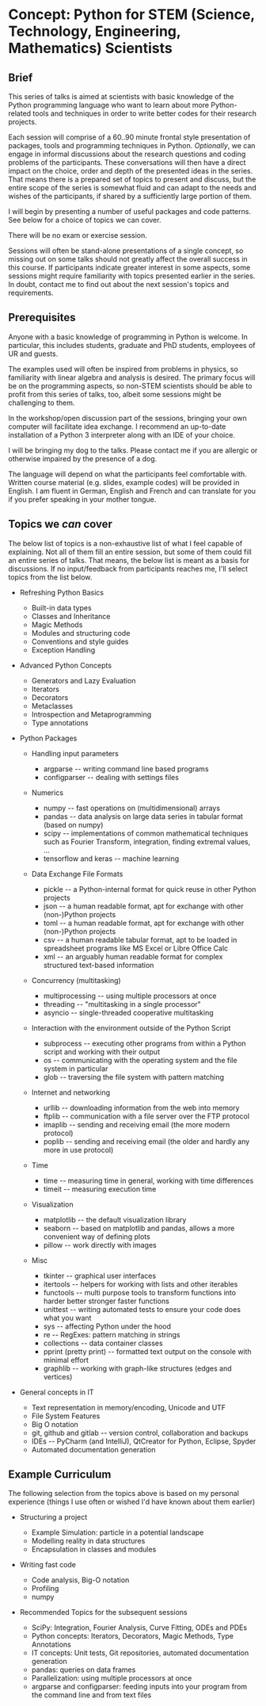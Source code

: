 # Concept: Python for STEM (Science, Technology, Engineering, Mathematics) Scientists
## Brief
This series of talks is aimed at scientists with basic knowledge of the Python programming language who want to learn about more Python-related tools and techniques in order to write better codes for their research projects.

Each session will comprise of a 60..90 minute frontal style presentation of packages, tools and programming techniques in Python. _Optionally_, we can engage in informal discussions about the research questions and coding problems of the participants. These conversations will then have a direct impact on the choice, order and depth of the presented ideas in the series. That means there is a prepared set of topics to present and discuss, but the entire scope of the series is somewhat fluid and can adapt to the needs and wishes of the participants, if shared by a sufficiently large portion of them.

I will begin by presenting a number of useful packages and code patterns. See below for a choice of topics we can cover.

There will be no exam or exercise session.

Sessions will often be stand-alone presentations of a single concept, so missing out on some talks should not greatly affect the overall success in this course. If participants indicate greater interest in some aspects, some sessions might require familiarity with topics presented earlier in the series. In doubt, contact me to find out about the next session's topics and requirements.


## Prerequisites
Anyone with a basic knowledge of programming in Python is welcome. In particular, this includes students, graduate and PhD students, employees of UR and guests.

The examples used will often be inspired from problems in physics, so familiarity with linear algebra and analysis is desired. The primary focus will be on the programming aspects, so non-STEM scientists should be able to profit from this series of talks, too, albeit some sessions might be challenging to them.

In the workshop/open discussion part of the sessions, bringing your own computer will facilitate idea exchange. I recommend an up-to-date installation of a Python 3 interpreter along with an IDE of your choice.

I will be bringing my dog to the talks. Please contact me if you are allergic or otherwise impaired by the presence of a dog.

The language will depend on what the participants feel comfortable with. Written course material (e.g. slides, example codes) will be provided in English.
I am fluent in German, English and French and can translate for you if you prefer speaking in your mother tongue.


## Topics we *can* cover
The below list of topics is a non-exhaustive list of what I feel capable of explaining. Not all of them fill an entire session, but some of them could fill an entire series of talks. That means, the below list is meant as a basis for discussions. If no input/feedback from participants reaches me, I'll select topics from the list below.

* Refreshing Python Basics
    + Built-in data types
    + Classes and Inheritance
    + Magic Methods
    + Modules and structuring code
    + Conventions and style guides
    + Exception Handling

* Advanced Python Concepts
    + Generators and Lazy Evaluation
    + Iterators
    + Decorators
    + Metaclasses
    + Introspection and Metaprogramming
    + Type annotations

* Python Packages
    + Handling input parameters
        - argparse -- writing command line based programs
        - configparser -- dealing with settings files

    + Numerics
        - numpy -- fast operations on (multidimensional) arrays
        - pandas -- data analysis on large data series in tabular format (based on numpy)
        - scipy -- implementations of common mathematical techniques such as Fourier Transform, integration, finding extremal values, ...
        - tensorflow and keras -- machine learning

    + Data Exchange File Formats
        - pickle -- a Python-internal format for quick reuse in other Python projects
        - json -- a human readable format, apt for exchange with other (non-)Python projects
        - toml -- a human readable format, apt for exchange with other (non-)Python projects
        - csv -- a human readable tabular format, apt to be loaded in spreadsheet programs like MS Excel or Libre Office Calc
        - xml -- an arguably human readable format for complex structured text-based information

    + Concurrency (multitasking)
        - multiprocessing -- using multiple processors at once
        - threading -- "multitasking in a single processor"
        - asyncio -- single-threaded cooperative multitasking

    + Interaction with the environment outside of the Python Script
        - subprocess -- executing other programs from within a Python script and working with their output
        - os -- communicating with the operating system and the file system in particular
        - glob -- traversing the file system with pattern matching

    + Internet and networking
        - urllib -- downloading information from the web into memory
        - ftplib -- communication with a file server over the FTP protocol
        - imaplib -- sending and receiving email (the more modern protocol)
        - poplib -- sending and receiving email (the older and hardly any more in use protocol)

    + Time
        - time -- measuring time in general, working with time differences
        - timeit -- measuring execution time

    + Visualization
        - matplotlib -- the default visualization library
        - seaborn -- based on matplotlib and pandas, allows a more convenient way of defining plots
        - pillow -- work directly with images

    + Misc
        - tkinter -- graphical user interfaces
        - itertools -- helpers for working with lists and other iterables
        - functools -- multi purpose tools to transform functions into harder better stronger faster functions
        - unittest -- writing automated tests to ensure your code does what you want
        - sys -- affecting Python under the hood
        - re -- RegExes: pattern matching in strings
        - collections -- data container classes
        - pprint (pretty print) -- formatted text output on the console with minimal effort
        - graphlib -- working with graph-like structures (edges and vertices)

* General concepts in IT
    + Text representation in memory/encoding, Unicode and UTF
    + File System Features
    + Big O notation
    + git, github and gitlab -- version control, collaboration and backups
    + IDEs -- PyCharm (and IntelliJ), QtCreator for Python, Eclipse, Spyder
    + Automated documentation generation


## Example Curriculum
The following selection from the topics above is based on my personal experience (things I use often or wished I'd have known about them earlier)

* Structuring a project
    - Example Simulation: particle in a potential landscape
    - Modelling reality in data structures
    - Encapsulation in classes and modules

* Writing fast code
    - Code analysis, Big-O notation
    - Profiling
    - numpy

* Recommended Topics for the subsequent sessions
    - SciPy: Integration, Fourier Analysis, Curve Fitting, ODEs and PDEs
    - Python concepts: Iterators, Decorators, Magic Methods, Type Annotations
    - IT concepts: Unit tests, Git repositories, automated documentation generation
    - pandas: queries on data frames
    - Parallelization: using multiple processors at once
    - argparse and configparser: feeding inputs into your program from the command line and from text files
